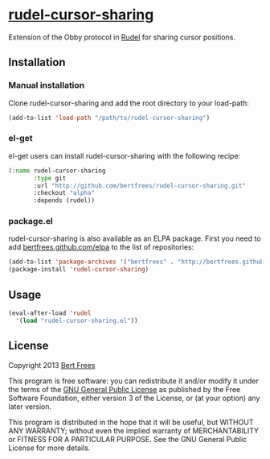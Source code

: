 [rudel-cursor-sharing][]
========================
Extension of the Obby protocol in [Rudel][] for sharing cursor positions.

Installation
------------
### Manual installation
Clone rudel-cursor-sharing and add the root directory to your load-path: 
```lisp
(add-to-list 'load-path "/path/to/rudel-cursor-sharing")
```

### el-get
el-get users can install rudel-cursor-sharing with the following recipe:
```lisp
(:name rudel-cursor-sharing
       :type git
       :url "http://github.com/bertfrees/rudel-cursor-sharing.git"
       :checkout "alpha"
       :depends (rudel))
```

### package.el
rudel-cursor-sharing is also available as an ELPA package. First you
need to add [bertfrees.github.com/elpa](http://bertfrees.github.com/elpa)
to the list of repositories:
```lisp
(add-to-list 'package-archives '("bertfrees" . "http://bertfrees.github.com/elpa/packages/"))
(package-install 'rudel-cursor-sharing)
```

Usage
-----
```lisp
(eval-after-load 'rudel
  '(load "rudel-cursor-sharing.el"))
```

License
-------
Copyright 2013 [Bert Frees][bert]

This program is free software: you can redistribute it and/or modify
it under the terms of the [GNU General Public License][gpl]
as published by the Free Software Foundation, either version 3 of
the License, or (at your option) any later version.

This program is distributed in the hope that it will be useful,
but WITHOUT ANY WARRANTY; without even the implied warranty of
MERCHANTABILITY or FITNESS FOR A PARTICULAR PURPOSE. See the
GNU General Public License for more details.


[rudel-cursor-sharing]: http://github.com/bertfrees/rudel-cursor-sharing
[rudel]: https://github.com/scymtym/rudel
[bert]: http://github.com/bertfrees
[gpl]: http://www.gnu.org/licenses/gpl.html

